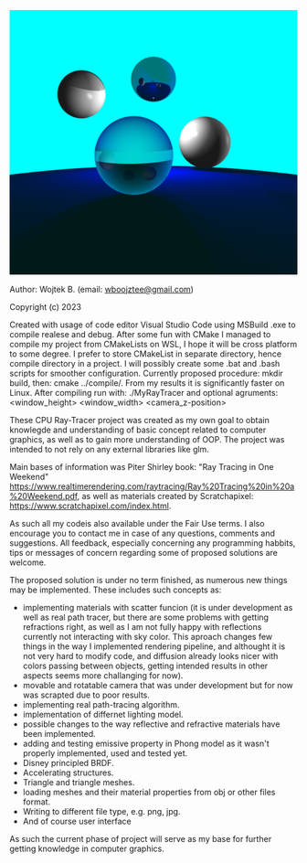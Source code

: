 ![alt text](https://github.com/wojtekBozek/RayTracerProject/blob/main/graphic/RayTracer.png?raw=true)

Author: Wojtek B. (email: wboojztee@gmail.com)

Copyright (c) 2023

Created with usage of code editor Visual Studio Code using MSBuild .exe to compile realese and debug. After some fun with CMake I managed to compile my project from CMakeLists on WSL, I hope it will be cross platform to some degree. I prefer to store CMakeList in separate directory, hence compile directory in a project. I will possibly create some .bat and .bash scripts for smoother configuration. Currently proposed procedure: mkdir build, then: cmake ../compile/. From my results it is significantly faster on Linux. After compiling run with: ./MyRayTracer and optional agruments: <window_height> <window_width> <camera_z-position>

These CPU Ray-Tracer project was created as my own goal to obtain knowlegde and understanding of basic concept related to computer graphics, as well as to gain more understanding of OOP. The project was intended to not rely on any external libraries like glm.

Main bases of information was Piter Shirley book: "Ray Tracing in One Weekend" https://www.realtimerendering.com/raytracing/Ray%20Tracing%20in%20a%20Weekend.pdf, as well as materials created by Scratchapixel: https://www.scratchapixel.com/index.html. 

As such all my codeis also available under the Fair Use terms. I also encourage you to contact me in case of any questions, comments and suggestions. All feedback, especially concerning any programming habbits, tips or messages of concern regarding some of proposed solutions are welcome. 

The proposed solution is under no term finished, as numerous new things may be implemented. These includes such concepts as:
- implementing materials with scatter funcion (it is under development as well as real path tracer, but there are some problems with getting refractions right, as well as I am not fully happy with reflections currently not interacting with sky color. This aproach changes few things in the way I implemented rendering pipeline, and althought it is not very hard to modify code, and diffusion already looks nicer with colors passing between objects, getting intended results in other aspects seems more challanging for now).
- movable and rotatable camera that was under development but for now was scrapted due to poor results.
- implementing real path-tracing algorithm.
- implementation of differnet lighting model.
- possible changes to the way reflective and refractive materials have been implemented.
- adding and testing emissive property in Phong model as it wasn't properly implemented, used and tested yet.
- Disney principled BRDF.
- Accelerating structures.
- Triangle and triangle meshes. 
- loading meshes and their material properties from obj or other files format.
- Writing to different file type, e.g. png, jpg.
- And of course user interface

As such the current phase of project will serve as my base for further getting knowledge in computer graphics.
